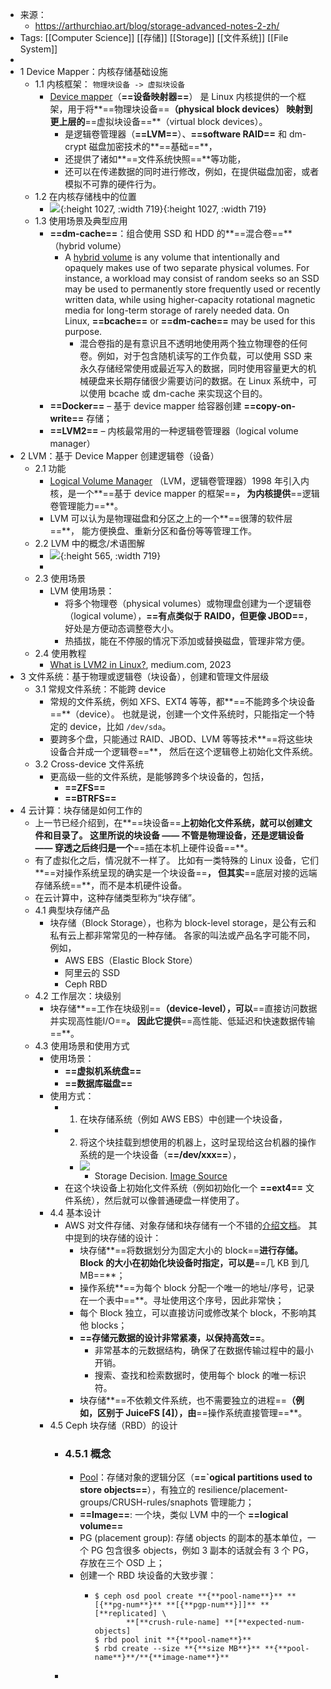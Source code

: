 - 来源：
	- https://arthurchiao.art/blog/storage-advanced-notes-2-zh/
- Tags: [[Computer Science]] [[存储]] [[Storage]] [[文件系统]] [[File System]]
-
- 1 Device Mapper：内核存储基础设施
	- 1.1 内核框架： `物理块设备 -> 虚拟块设备`
		- [Device mapper](https://en.wikipedia.org/wiki/Device_mapper)（**==设备映射器==**） 是 Linux 内核提供的一个框架，用于将**==物理块设备==**（physical block devices） 映射到更上层的**==虚拟块设备==**（virtual block devices）。
			- 是逻辑卷管理器（**==LVM==**）、**==software RAID==** 和 dm-crypt 磁盘加密技术的**==基础==**，
			- 还提供了诸如**==文件系统快照==**等功能，
			- 还可以在传递数据的同时进行修改，例如，在提供磁盘加密，或者模拟不可靠的硬件行为。
	- 1.2 在内核存储栈中的位置
		- ![](https://arthurchiao.art/assets/img/how-hdd-works/Linux-storage-stack-diagram_v6.9.png){:height 1027, :width 719}{:height 1027, :width 719}
	- 1.3 使用场景及典型应用
		- **==dm-cache==**：组合使用 SSD 和 HDD 的**==混合卷==**（hybrid volume）
			- A [hybrid volume](https://en.wikipedia.org/wiki/Logical_volume_management) is any volume that intentionally and opaquely makes use of two separate physical volumes. For instance, a workload may consist of random seeks so an SSD may be used to permanently store frequently used or recently written data, while using higher-capacity rotational magnetic media for long-term storage of rarely needed data. On Linux, **==bcache==** or **==dm-cache==** may be used for this purpose.
				- 混合卷指的是有意识且不透明地使用两个独立物理卷的任何卷。例如，对于包含随机读写的工作负载，可以使用 SSD 来永久存储经常使用或最近写入的数据，同时使用容量更大的机械硬盘来长期存储很少需要访问的数据。在 Linux 系统中，可以使用 bcache 或 dm-cache 来实现这个目的。
		- **==Docker==** – 基于 device mapper 给容器创建 **==copy-on-write==** 存储；
		- **==LVM2==** – 内核最常用的一种逻辑卷管理器（logical volume manager）
- 2 LVM：基于 Device Mapper 创建逻辑卷（设备）
	- 2.1 功能
		- [Logical Volume Manager](https://en.wikipedia.org/wiki/Logical_Volume_Manager_(Linux)) （LVM，逻辑卷管理器）1998 年引入内核，是一个**==基于 device mapper 的框架==**， 为内核提供**==逻辑卷管理能力==**。
		- LVM 可以认为是物理磁盘和分区之上的一个**==很薄的软件层==**， 能方便换盘、重新分区和备份等等管理工作。
	- 2.2 LVM 中的概念/术语图解
		- ![](https://arthurchiao.art/assets/img/storage-advanced-notes/lvm-concepts.png){:height 565, :width 719}
		-
	- 2.3 使用场景
		- LVM 使用场景：
			- 将多个物理卷（physical volumes）或物理盘创建为一个逻辑卷（logical volume），**==有点类似于 RAID0，但更像 JBOD==**，好处是方便动态调整卷大小。
			- 热插拔，能在不停服的情况下添加或替换磁盘，管理非常方便。
	- 2.4 使用教程
		- [What is LVM2 in Linux?](https://medium.com/@The_Anshuman/what-is-lvm2-in-linux-3d28b479e250), medium.com, 2023
- 3 文件系统：基于物理或逻辑卷（块设备），创建和管理文件层级
	- 3.1 常规文件系统：不能跨 device
		- 常规的文件系统，例如 XFS、EXT4 等等，都**==不能跨多个块设备==**（device）。 也就是说，创建一个文件系统时，只能指定一个特定的 device，比如 `/dev/sda`。
		- 要跨多个盘，只能通过 RAID、JBOD、LVM 等等技术**==将这些块设备合并成一个逻辑卷==**， 然后在这个逻辑卷上初始化文件系统。
	- 3.2 Cross-device 文件系统
		- 更高级一些的文件系统，是能够跨多个块设备的，包括，
			- **==ZFS==**
			- **==BTRFS==**
- 4 云计算：块存储是如何工作的
	- 上一节已经介绍到，在**==块设备==**上初始化文件系统，就可以创建文件和目录了。 这里所说的块设备 —— 不管是物理设备，还是逻辑设备 —— 穿透之后终归是一个**==插在本机上硬件设备==**。
	- 有了虚拟化之后，情况就不一样了。 比如有一类特殊的 Linux 设备，它们**==对操作系统呈现的确实是一个块设备==**， 但其实**==底层对接的远端存储系统==**，而不是本机硬件设备。
	- 在云计算中，这种存储类型称为“块存储”。
	- 4.1 典型块存储产品
		- 块存储（Block Storage），也称为 block-level storage，是公有云和私有云上都非常常见的一种存储。 各家的叫法或产品名字可能不同，例如，
			- AWS EBS（Elastic Block Store）
			- 阿里云的 SSD
			- Ceph RBD
	- 4.2 工作层次：块级别
		- 块存储**==工作在块级别==**（device-level），可以**==直接访问数据并实现高性能I/O==**。 因此它提供**==高性能、低延迟和快速数据传输==**。
	- 4.3 使用场景和使用方式
		- 使用场景：
			- **==虚拟机系统盘==**
			- **==数据库磁盘==**
		- 使用方式：
			- 1. 在块存储系统（例如 AWS EBS）中创建一个块设备，
			- 2. 将这个块挂载到想使用的机器上，这时呈现给这台机器的操作系统的是一个块设备（**==/dev/xxx==**），
				- ![](https://arthurchiao.art/assets/img/storage-advanced-notes/storage-decision-matrix.png)
					- Storage Decision. [Image Source](https://aws.amazon.com/compare/the-difference-between-block-file-object-storage/)
			- 在这个块设备上初始化文件系统（例如初始化一个 **==ext4==** 文件系统），然后就可以像普通硬盘一样使用了。
		- 4.4 基本设计
			- AWS 对文件存储、对象存储和块存储有一个不错的[介绍文档](https://aws.amazon.com/compare/the-difference-between-block-file-object-storage/)。 其中提到的块存储的设计：
				- 块存储**==将数据划分为固定大小的 block==**进行存储。Block 的大小在初始化块设备时指定，可以是**==几 KB 到几 MB==**；
				- 操作系统**==为每个 block 分配一个唯一的地址/序号，记录在一个表中==**。寻址使用这个序号，因此非常快；
				- 每个 Block 独立，可以直接访问或修改某个 block，不影响其他 blocks；
				- **==存储元数据的设计非常紧凑，以保持高效==**。
					- 非常基本的元数据结构，确保了在数据传输过程中的最小开销。
					- 搜索、查找和检索数据时，使用每个 block 的唯一标识符。
				- 块存储**==不依赖文件系统，也不需要独立的进程==**（例如，区别于 JuiceFS [4]），由**==操作系统直接管理==**。
		- 4.5 Ceph 块存储（RBD）的设计
			- ### 4.5.1 概念
				- [Pool](https://docs.ceph.com/en/reef/rados/operations/pools/)：存储对象的逻辑分区（**==`ogical partitions used to store objects==**），有独立的 resilience/placement-groups/CRUSH-rules/snaphots 管理能力；
				- **==Image==**: 一个块，类似 LVM 中的一个 **==logical volume==**
				- PG (placement group): 存储 objects 的副本的基本单位，一个 PG 包含很多 objects，例如 3 副本的话就会有 3 个 PG，存放在三个 OSD 上；
				- 创建一个 RBD 块设备的大致步骤：
					- ```
					  $ ceph osd pool create **{**pool-name**}** **[{**pg-num**}** **[{**pgp-num**}]]** **[**replicated] \
					         **[**crush-rule-name] **[**expected-num-objects]
					  $ rbd pool init **{**pool-name**}**
					  $ rbd create --size **{**size MB**}** **{**pool-name**}**/**{**image-name**}**
					  ```
			-